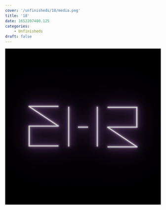 ```yaml
---
cover: '/unfinisheds/18/media.png'
title: '18'
date: 1652207480.125
categories:
    - Unfinisheds
draft: false
---
```


![](media.png)

                